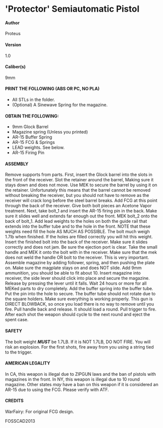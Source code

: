 # 'Protector' Semiautomatic Pistol 

#### Author
Proteus

#### Version
1.0

#### Caliber(s)
9mm

#### PRINT THE FOLLOWING (ABS OR PC, NO PLA)
* All STLs in the folder.
* (Optional) A Sinewave Spring for the magazine.

#### OBTAIN THE FOLLOWING:
* 9mm Glock Barrel
* Magazine spring (Unless you printed)
* AR-15 Buffer Spring
* AR-15 FCG & Springs
* LEAD weights. See below.
* AR-15 Firing Pin

#### ASSEMBLY
Remove supports from parts. First, insert the Glock barrel into the slots in the front of the receiver. Slot the retainer around the barrel,
Making sure it stays down and does not move. Use MEK to secure the barrel by using it on the retainer. Unfortunately this means that
the barrel cannot be removed without breaking the receiver, but you should not have to remove as the receiver will crack long before
the steel barrel breaks. Add FCG at this point through the back of the receiver.
Give both bolt pieces an Acetone Vapor treatment. Next, take bolt_1 and insert the AR-15 firing pin 
in the back. Make sure it slides well and extends far enough out the front. MEK bolt_2 onto the back of bolt_1. 
Add lead weights to the holes on both the guide rail that extends into the buffer tube and to the hole in the front.
NOTE that these weights need fill the hole AS MUCH AS POSSIBLE. The bolt much weigh 1.7lb when finished. If the holes are filled correctly you will hit this weight.
Insert the finished bolt into the back of the receiver. Make sure it slides correctly and does not jam. Be sure the ejection port is clear.
Take the small handle and MEK it onto the bolt with in the receiver. Make sure that the mek does not weld the handle OR bolt to the receiver. This is very important.
Assemble magazine by adding follower, spring, and then pushing the plate on. Make sure the magplate stays on and does NOT slide.
Add 9mm ammunition, you should be able to fit about 10. Insert magazine into receiver, the side lever should click into place and secure the magazine.
Release by pressing the lever until it falls. 
Wait 24 hours or more for all MEKed parts to dry completely. 
Add the buffer spring into the buffer tube. Put the pin into the hole to secure. The buffer tube should not rotate due to the square holders.
Make sure everything is working properly. This gun is DIRECT BLOWBACK, so once you load there is no way to remove until you fire.
Pull handle back and release. It should load a round. Pull trigger to fire. After each shot the weapon should cycle to the next round and eject the spent case.

#### SAFETY
The bolt weight ***MUST*** be 1.7LB. If it is NOT 1.7LB, DO NOT FIRE. You will risk an explosion. For the first shots, fire away from you using a string tied to the trigger. 

#### AMERICAN LEGALITY
In CA, this weapon is illegal due to ZIPGUN laws and the ban of pistols with magazines in the front. In NY, this weapon is illegal due to 10 round magazine. Other states *may* have a ban on this weapon if it is considered an AR-15 due to using the FCG. Please verify with ATF.

#### CREDITS
WarFairy: For original FCG design.

FOSSCAD2013

